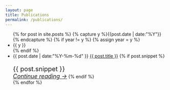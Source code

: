 ```yaml
---
layout: page
title: Publications
permalink: /publications/
---
```


<ul class="listing">
{% for post in site.posts %}
  {% capture y %}{{post.date | date:"%Y"}}{% endcapture %}
  {% if year != y %}
    {% assign year = y %}
    <li class="listing-seperator">{{ y }}</li>
  {% endif %}
  <li class="listing-item">
    <time datetime="{{ post.date | date:"%Y-%m-%d" }}">{{ post.date | date:"%Y-%m-%d" }}</time>
    <a href="{{ post.url | prepend: site.baseurl }}" title="{{ post.title }}">{{ post.title }}</a>
    {% if post.snippet %}
      <p style="font-size: 20px; margin-bottom: 0">{{ post.snippet }}</p>
      <a href="{{ post.url | prepend: site.baseurl }}" style="font-size: 18px" title="{{ post.title }}"><i>Continue reading &rarr;</i></a>
    {% endif %}
  </li>
{% endfor %}
</ul>
